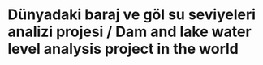 # Dünyadaki baraj ve göl su seviyeleri analizi projesi / Dam and lake water level analysis project in the world
